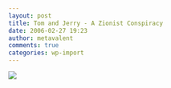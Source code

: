 ```yaml
---
layout: post
title: Tom and Jerry - A Zionist Conspiracy
date: 2006-02-27 19:23
author: metavalent
comments: true
categories: wp-import
---
```

<!--Lead Photo --><a href="http://www.memri.org/bin/opener_latest.cgi?ID=SD110106"><img src="https://web.archive.org/web/*/http://awebcamdarkly.com/"s kind of like that.
